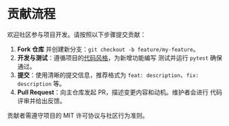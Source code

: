 # 贡献流程

<!-- 文件作用：说明贡献代码的步骤与要求 -->

欢迎社区参与项目开发。请按照以下步骤提交贡献：

1. **Fork 仓库** 并创建新分支：`git checkout -b feature/my-feature`。
2. **开发与测试**：遵循项目的[代码风格](code_style.md)，为新增功能编写
   测试并运行 `pytest` 确保通过。
3. **提交**：使用清晰的提交信息，推荐格式为
   `feat: description`、`fix: description` 等。
4. **Pull Request**：向主仓库发起 PR，描述变更内容和动机。维护者会进行
   代码评审并给出反馈。

贡献者需遵守项目的 MIT 许可协议与社区行为准则。

